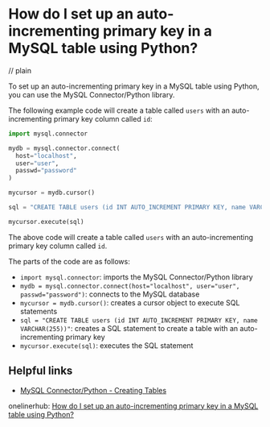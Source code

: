 # How do I set up an auto-incrementing primary key in a MySQL table using Python?
// plain

To set up an auto-incrementing primary key in a MySQL table using Python, you can use the MySQL Connector/Python library.

The following example code will create a table called `users` with an auto-incrementing primary key column called `id`:

```python
import mysql.connector

mydb = mysql.connector.connect(
  host="localhost",
  user="user",
  passwd="password"
)

mycursor = mydb.cursor()

sql = "CREATE TABLE users (id INT AUTO_INCREMENT PRIMARY KEY, name VARCHAR(255))"

mycursor.execute(sql)
```

The above code will create a table called `users` with an auto-incrementing primary key column called `id`.

The parts of the code are as follows:

- `import mysql.connector`: imports the MySQL Connector/Python library
- `mydb = mysql.connector.connect(host="localhost", user="user", passwd="password")`: connects to the MySQL database
- `mycursor = mydb.cursor()`: creates a cursor object to execute SQL statements
- `sql = "CREATE TABLE users (id INT AUTO_INCREMENT PRIMARY KEY, name VARCHAR(255))"`: creates a SQL statement to create a table with an auto-incrementing primary key
- `mycursor.execute(sql)`: executes the SQL statement

## Helpful links

- [MySQL Connector/Python - Creating Tables](https://dev.mysql.com/doc/connector-python/en/connector-python-example-ddl.html)

onelinerhub: [How do I set up an auto-incrementing primary key in a MySQL table using Python?](https://onelinerhub.com/python-mysql/how-do-i-set-up-an-auto-incrementing-primary-key-in-a-mysql-table-using-python)